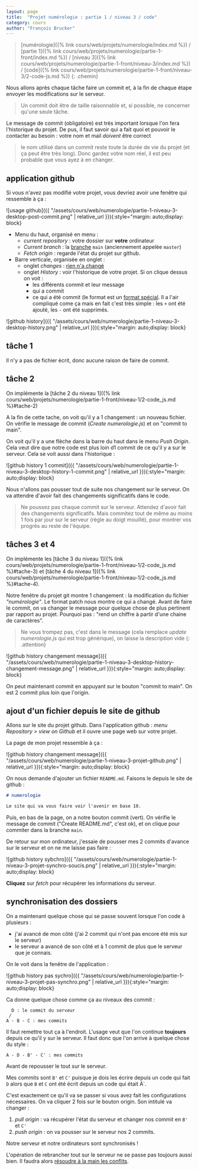 ```yaml
---
layout: page
title:  "Projet numérologie : partie 1 / niveau 3 / code"
category: cours
author: "François Brucker"
---
```


> [numérologie]({% link cours/web/projets/numerologie/index.md %}) / [partie 1]({% link cours/web/projets/numerologie/partie-1-front/index.md %}) / [niveau 3]({% link cours/web/projets/numerologie/partie-1-front/niveau-3/index.md %}) / [code]({% link cours/web/projets/numerologie/partie-1-front/niveau-3/2-code-js.md %})
{: .chemin}

Nous allons après chaque tâche faire un commit et, à la fin de chaque étape envoyer les modifications sur le serveur.

> Un commit doit être de taille raisonnable et, si possible, ne concerner qu'une seule tâche.

Le message de commit (obligatoire) est très important lorsque l'on fera l'historique du projet. De pus, il faut savoir qui a fait quoi et pouvoir le contacter au besoin : votre nom et mail *doivent* être correct

> le nom utilisé dans un commit reste toute la durée de vie du projet (et ça peut être très long). Donc gardez votre nom réel, il est peu probable que vous ayez à en changer.

## application github

Si vous n'avez pas modifié votre projet, vous devriez avoir une fenêtre qui ressemble à ça :

![usage github]({{ "/assets/cours/web/numerologie/partie-1-niveau-3-desktop-post-commit.png" | relative_url }}){:style="margin: auto;display: block}

* Menu du haut, organisé en menu :
  * *current repository* : votre dossier sur **votre** ordinateur
  * *Current branch* : la [branche](https://www.atlassian.com/fr/git/tutorials/using-branches) `main` (anciennement appelée `master`)
  * *Fetch origin* : regarde l'état du projet sur github.
* Barre verticale, organisée en onglet :
  * onglet *changes* : [rien n'a changé](https://www.youtube.com/watch?v=V9Po8lSIKww)
  * onglet *History* : voir l'historique de votre projet. Si on clique dessus on voit :
    * les différents commit et leur message
    * qui a commit
    * ce qui a été commit (le format est un [format spécial](https://www.oreilly.com/library/view/git-pocket-guide/9781449327507/ch11.html). Il a l'air compliqué come ça mais en fait c'est très simple : les `+` ont été ajouté, les `-` ont été supprimés.

![github history]({{ "/assets/cours/web/numerologie/partie-1-niveau-3-desktop-history.png" | relative_url }}){:style="margin: auto;display: block}

## tâche 1

Il n'y a pas de fichier écrit, donc aucune raison de faire de commit.

## tâche 2

On implémente la [tâche 2 du niveau 1]({% link cours/web/projets/numerologie/partie-1-front/niveau-1/2-code_js.md %}#tache-2)

A la fin de cette tache, on voit qu'il y a 1 changement : un nouveau fichier. On vérifie le message de commit (*Create numerologie.js*) et on "commit to main".

On voit qu'il y a une flèche dans la barre du haut dans le menu *Push Origin*. Cela veut dire que notre code est plus loin d1 commit de ce qu'il y a sur le serveur. Cela se voit aussi dans l'historique :

![github history 1 commit]({{ "/assets/cours/web/numerologie/partie-1-niveau-3-desktop-history-1-commit.png" | relative_url }}){:style="margin: auto;display: block}

Nous n'allons pas pousser tout de suite nos changement sur le serveur. On va attendre d'avoir fait des changements significatifs dans le code.

> Ne poussez pas chaque commit sur le serveur. Attendez d'avoir fait des changements significatifs. Mais commitez tout de même au moins 1 fois par jour sur le serveur (règle au doigt mouillé), pour montrer vos progrès au reste de l'équipe.

## tâches 3 et 4

On implémente les [tâche 3 du niveau 1]({% link cours/web/projets/numerologie/partie-1-front/niveau-1/2-code_js.md %}#tache-3) et [tâche 4 du niveau 1]({% link cours/web/projets/numerologie/partie-1-front/niveau-1/2-code_js.md %}#tache-4).

Notre fenêtre du projet git montre 1 changement : la modification du fichier *"numérologie"*. Le format patch nous montre ce qui a changé. Avant de faire le commit, on va changer le message pour quelque chose de plus pertinent par rapport au projet. Pourquoi pas : "rend un chiffre à partir d'une chaine de caractères".

>Ne vous trompez pas, c'est dans le message (cela remplace *update numerologie.js* qui est trop générique), on laisse la description vide
{: .attention}

![github history changement message]({{ "/assets/cours/web/numerologie/partie-1-niveau-3-desktop-history-changement-message.png" | relative_url }}){:style="margin: auto;display: block}

On peut maintenant commit en appuyant sur le bouton "commit to main". On est 2 commit plus loin que l'origin.

## ajout d'un fichier depuis le site de github

Allons sur le site du projet github. Dans l'application github : *menu Repository > view on Github* et il ouvre une page web sur votre projet.

La page de mon projet ressemble à ça :

![github history changement message]({{ "/assets/cours/web/numerologie/partie-1-niveau-3-projet-github.png" | relative_url }}){:style="margin: auto;display: block}

On nous demande d'ajouter un fichier `README.md`. Faisons le depuis le site de github :

```markdown
# numerologie

Le site qui va vous faire voir l'avenir en base 10.
```

Puis, en bas de la page, on a notre bouton commit (vert). On vérifie le message de commit ("Create README.md", c'est ok), et on clique pour commiter dans la branche `main`.

De retour sur mon ordinateur, j'essaie de pousser mes 2 commits d'avance sur le serveur et on ne me laisse pas faire :

![github history sybchro]({{ "/assets/cours/web/numerologie/partie-1-niveau-3-projet-synchro-soucis.png" | relative_url }}){:style="margin: auto;display: block}

**Cliquez** sur *fetch* pour récupérer les informations du serveur.

## synchronisation des dossiers

On a maintenant quelque chose qui se passe souvent lorsque l'on code à plusieurs :

* j'ai avancé de mon côté (j'ai 2 commit qui n'ont pas encore été mis sur le serveur)
* le serveur a avancé de son côté et à 1 commit de plus que le serveur que je connais.

On le voit dans la fenêtre de l'application :

![github history pas sychro]({{ "/assets/cours/web/numerologie/partie-1-niveau-3-projet-pas-synchro.png" | relative_url }}){:style="margin: auto;display: block}

Ca donne quelque chose comme ça au niveaux des commit :

```text
  D : le commit du serveur
 /
A - B - C : mes commits
```

Il faut remettre tout ça à l'endroit. L'usage veut que l'on continue **toujours** depuis ce qu'il y sur le serveur. Il faut donc que l'on arrive à quelque chose du style :

```text
A - D - B' - C' : mes commits
```

Avant de repousser le tout sur le serveur.

Mes commits sont `B'` et `C'` puisque je dois les écrire depuis un code qui fait `D` alors que `B` et `C` ont été écrit depuis un code qui était À`.

C'est exactement ce qu'il va se passer si vous avez fait les configurations nécessaires. On va cliquer 2 fois sur le bouton origin. Son intitulé va changer :

1. *pull origin* : va récupérer l'état du serveur et changer nos commit en `B'` et `C'`
2. *push origin* : on va pousser sur le serveur nos 2 commits.

Notre serveur et notre ordinateurs sont synchronisés !

L'opération de rebrancher tout sur le serveur ne se passe pas toujours aussi bien. Il faudra alors [résoudre à la main les conflits](https://docs.github.com/en/get-started/using-git/resolving-merge-conflicts-after-a-git-rebase).
